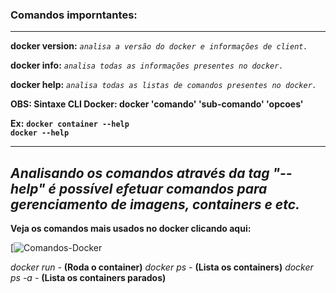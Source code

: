 ### **Comandos imporntantes:**
------------------------
**docker version:** _`analisa a versão do docker e informações de client.`_

**docker info:** _`analisa todas as informações presentes no docker.`_

**docker help:** _`analisa todas as listas de comandos presentes no docker.`_

**OBS: Sintaxe CLI Docker: docker 'comando' 'sub-comando' 'opcoes'**

**Ex:** **`docker container --help`**</br>
**`docker --help`**

-------------------------

## **_Analisando os comandos através da tag "--help" é possível efetuar comandos para gerenciamento de imagens, containers e etc._**

**Veja os comandos mais usados no docker clicando aqui:**</br>

[![Comandos-Docker](https://www.youtube.com/watch?v=_su5XaOdEKg&list=PLg7nVxv7fa6dxsV1ftKI8FAm4YD6iZuI4&index=2](https://blog.rocketseat.com.br/comandos-docker-mais-utilizados/)) 

_docker run -_ **(Roda o container)**
_docker ps -_ **(Lista os containers)**
_docker ps -a -_ **(Lista os containers parados)**



